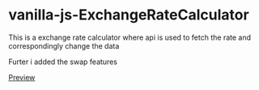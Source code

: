 # vanilla-js-ExchangeRateCalculator

This is a exchange rate calculator where api is used to fetch the rate and correspondingly change the data

Furter i added the swap features 

[Preview](https://ametthapa.github.io/vanilla-js-ExchangeRateCalculator/)
